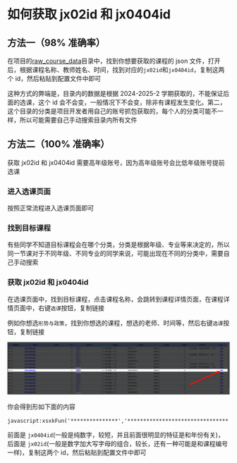 # 如何获取 jx02id 和 jx0404id

## 方法一（98% 准确率）

在项目的[raw_course_data](/raw_course_data)目录中，找到你想要获取的课程的 json 文件，打开后，根据课程名称、教师姓名、时间，找到对应的`jx02id`和`jx0404id`，复制这两个 id，然后粘贴到配置文件中即可

这种方式的弊端是，目录内的数据是根据 2024-2025-2 学期获取的，不能保证后面的选课，这个 id 会不会变，一般情况下不会变，除非有课程发生变化。第二，这个目录的分类是项目开发者用自己的账号抓包获取的，每个人的分类可能不一样，所以可能需要自己手动搜索目录内所有文件

## 方法二（100% 准确率）

获取 jx02id 和 jx0404id 需要高年级账号，因为高年级账号会比低年级账号提前选课

### 进入选课页面

按照正常流程进入选课页面即可

### 找到目标课程

有些同学不知道目标课程会在哪个分类，分类是根据年级、专业等来决定的，所以同一节课对于不同年级、不同专业的同学来说，可能出现在不同的分类中，需要自己手动搜索

### 获取 jx02id 和 jx0404id

在选课页面中，找到目标课程，点击课程名称，会跳转到课程详情页面，在课程详情页面中，右键`选课`按钮，复制链接

例如你想选`形势与政策`，找到你想选的课程，想选的老师、时间等，然后右键`选课`按钮，复制链接

![image](../image/how_to_get_jx02id_and_jx0404id_1.png)

你会得到形如下面的内容

```
javascript:xsxkFun('***************','********************************','null');
```

前面是 `jx0404id`(一般是纯数字，较短，并且前面很明显的特征是和年份有关)，后面是 `jx02id`(一般是数字加大写字母的组合，较长，还有一种可能是和课程编号一样)，复制这两个 id，然后粘贴到配置文件中即可
